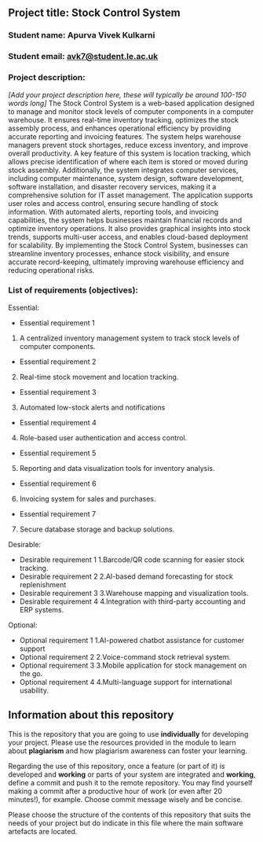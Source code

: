 [comment]: # (You may find the following markdown cheat sheet useful: https://www.markdownguide.org/cheat-sheet/. You may also consider using an online Markdown editor such as StackEdit or makeareadme.) 

## Project title: Stock Control System

### Student name: Apurva Vivek Kulkarni

### Student email: avk7@student.le.ac.uk

### Project description: 
*[Add your project description here, these will typically be around 100-150 words long]*
The Stock Control System is a web-based application designed to manage and monitor stock levels of computer components in a computer warehouse. It ensures real-time inventory tracking, optimizes the stock assembly process, and enhances operational efficiency by providing accurate reporting and invoicing features. The system helps warehouse managers prevent stock shortages, reduce excess inventory, and improve overall productivity.
A key feature of this system is location tracking, which allows precise identification of where each item is stored or moved during stock assembly. Additionally, the system integrates computer services, including computer maintenance, system design, software development, software installation, and disaster recovery services, making it a comprehensive solution for IT asset management.
The application supports user roles and access control, ensuring secure handling of stock information. With automated alerts, reporting tools, and invoicing capabilities, the system helps businesses maintain financial records and optimize inventory operations. It also provides graphical insights into stock trends, supports multi-user access, and enables cloud-based deployment for scalability.
By implementing the Stock Control System, businesses can streamline inventory processes, enhance stock visibility, and ensure accurate record-keeping, ultimately improving warehouse efficiency and reducing operational risks.

### List of requirements (objectives): 

[comment]: # (You can add as many additional bullet points as necessary by adding an additional hyphon symbol '-' at the end of each list) 

Essential:
- Essential requirement 1
1. A centralized inventory management system to track stock levels of computer components.
- Essential requirement 2
2. Real-time stock movement and location tracking.
- Essential requirement 3
3. Automated low-stock alerts and notifications
- Essential requirement 4
4. Role-based user authentication and access control.
- Essential requirement 5
5.	Reporting and data visualization tools for inventory analysis.
- Essential requirement 6
6.	Invoicing system for sales and purchases.
- Essential requirement 7
7.	Secure database storage and backup solutions.


Desirable:
- Desirable requirement 1
1.Barcode/QR code scanning for easier stock tracking.
- Desirable requirement 2
2.AI-based demand forecasting for stock replenishment
- Desirable requirement 3
3.Warehouse mapping and visualization tools.
- Desirable requirement 4
4.Integration with third-party accounting and ERP systems.

Optional:
- Optional requirement 1
1.AI-powered chatbot assistance for customer support
- Optional requirement 2
2.Voice-command stock retrieval system.
- Optional requirement 3
3.Mobile application for stock management on the go.
- Optional requirement 4
4.Multi-language support for international usability.


## Information about this repository
This is the repository that you are going to use **individually** for developing your project. Please use the resources provided in the module to learn about **plagiarism** and how plagiarism awareness can foster your learning.

Regarding the use of this repository, once a feature (or part of it) is developed and **working** or parts of your system are integrated and **working**, define a commit and push it to the remote repository. You may find yourself making a commit after a productive hour of work (or even after 20 minutes!), for example. Choose commit message wisely and be concise.

Please choose the structure of the contents of this repository that suits the needs of your project but do indicate in this file where the main software artefacts are located.
